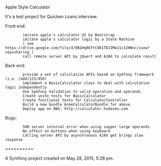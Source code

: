 Apple Style Calculator

It's a test project for Quicken Loans interview.

Front end:  

            imitate apple's calculator UI by Bootstrap
            imitate apple's calculator logic by a State Machine
            ( see https://drive.google.com/file/d/0B1Hq0bTtC061TDJIMmJ1c3JHNnc/view?usp=sharing )
            call remote server API by jQuert and AJAX to calculate result

Back end:   

            provide a set of calculation APIs based on Symfony framework (i.e  /add/123/456)
            implement a BasicCalculator class to deal with calculation logic independently
            Use Symfony Validation to valid operation and operands
            Create unite tests for BasicCalculator
            Create functional tests for CalculatorController
            Build a new bundle AcmeCalculatorBundle for above. 
            Deploy app on AWS: http://calculator.hudeven.com

Bugs:       

            500 server internal error when using supper large operands
            No effect on buttons when using keyboard
            Calling server API by asynchronous AJAX get brings slow response
            

==========

A Symfony project created on May 28, 2015, 5:28 pm.
